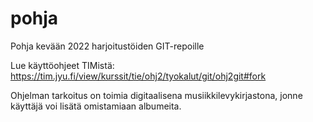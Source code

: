 # pohja

Pohja kevään 2022 harjoitustöiden GIT-repoille

Lue käyttöohjeet TIMistä: <https://tim.jyu.fi/view/kurssit/tie/ohj2/tyokalut/git/ohj2git#fork>

Ohjelman tarkoitus on toimia digitaalisena musiikkilevykirjastona, jonne käyttäjä voi lisätä
omistamiaan albumeita.

